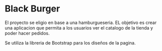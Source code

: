 # Black Burger

El proyecto se eligio en base a una hamburgueseria. EL objetivo es crear una aplicacion que permita a los usuarios ver el catalogo de la tienda y poder hacer pedidos.

Se utiliza la libreria de Bootstrap para los diseños de la pagina.
